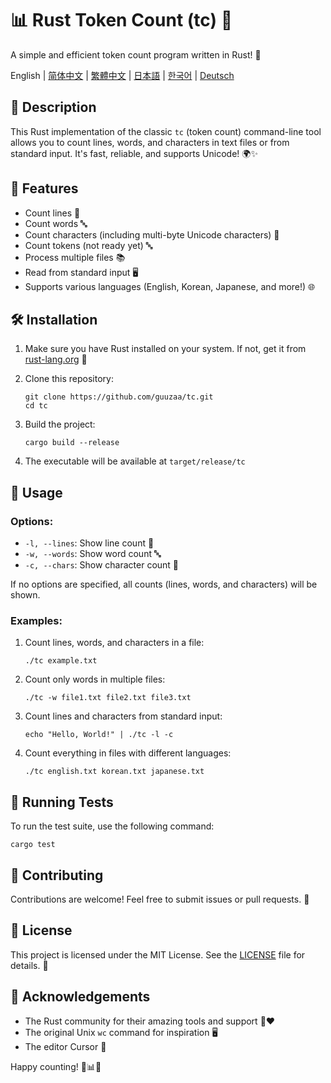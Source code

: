 # 📊 Rust Token Count (tc) 🦀

A simple and efficient token count program written in Rust! 🚀

English | [简体中文](docs/README-zh-CN.md) | [繁體中文](docs/README-zh-TW.md) | [日本語](docs/README-ja-JP.md) | [한국어](docs/README-ko-KR.md) | [Deutsch](docs/README-de-DE.md)

## 📝 Description

This Rust implementation of the classic `tc` (token count) command-line tool allows you to count lines, words, and characters in text files or from standard input. It's fast, reliable, and supports Unicode! 🌍✨

## 🎯 Features

- Count lines 📏
- Count words 🔤
- Count characters (including multi-byte Unicode characters) 🔡
- Count tokens (not ready yet) 🔤
- Process multiple files 📚
- Read from standard input 🖥️
- Supports various languages (English, Korean, Japanese, and more!) 🌐

## 🛠️ Installation

1. Make sure you have Rust installed on your system. If not, get it from [rust-lang.org](https://www.rust-lang.org/tools/install) 🦀

2. Clone this repository:
   ```
   git clone https://github.com/guuzaa/tc.git
   cd tc
   ```

3. Build the project:
   ```
   cargo build --release
   ```

4. The executable will be available at `target/release/tc`

## 🚀 Usage

### Options:

- `-l, --lines`: Show line count 📏
- `-w, --words`: Show word count 🔤
- `-c, --chars`: Show character count 🔡

If no options are specified, all counts (lines, words, and characters) will be shown.

### Examples:

1. Count lines, words, and characters in a file:
   ```
   ./tc example.txt
   ```

2. Count only words in multiple files:
   ```
   ./tc -w file1.txt file2.txt file3.txt
   ```

3. Count lines and characters from standard input:
   ```
   echo "Hello, World!" | ./tc -l -c
   ```

4. Count everything in files with different languages:
   ```
   ./tc english.txt korean.txt japanese.txt
   ```

## 🧪 Running Tests

To run the test suite, use the following command:
```
cargo test
```

## 🤝 Contributing

Contributions are welcome! Feel free to submit issues or pull requests. 🎉

## 📜 License

This project is licensed under the MIT License. See the [LICENSE](LICENSE) file for details. 📄

## 🙏 Acknowledgements

- The Rust community for their amazing tools and support 🦀❤️
- The original Unix `wc` command for inspiration 🖥️
- The editor Cursor 🤖

Happy counting! 🎉📊🚀